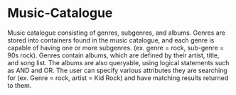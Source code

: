 Music-Catalogue
===============

Music catalogue consisting of genres, subgenres, and albums.  Genres are stored into containers found in the music catalogue, and each genre is capable of having one or more subgenres. (ex. genre = rock, sub-genre = 90s rock).  Genres contain albums, which are defined by their artist, title, and song list.  The albums are also queryable, using logical statements such as AND and OR.  The user can specify various attributes they are searching for (ex. Genre = rock, artist = Kid Rock) and have matching results returned to them.
